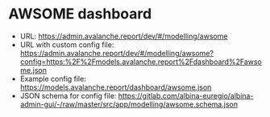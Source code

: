 # AWSOME dashboard

- URL: https://admin.avalanche.report/dev/#/modelling/awsome
- URL with custom config file: https://admin.avalanche.report/dev/#/modelling/awsome?config=https:%2F%2Fmodels.avalanche.report%2Fdashboard%2Fawsome.json
- Example config file: https://models.avalanche.report/dashboard/awsome.json
- JSON schema for config file: https://gitlab.com/albina-euregio/albina-admin-gui/-/raw/master/src/app/modelling/awsome.schema.json

